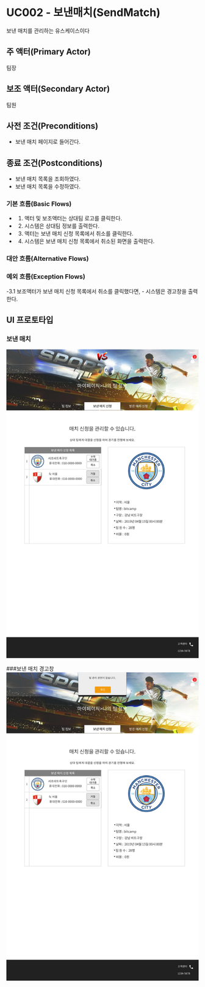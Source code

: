 # UC002 - 보낸매치(SendMatch)

보낸 매치를 관리하는 유스케이스이다

## 주 액터(Primary Actor)

팀장

## 보조 액터(Secondary Actor)

팀원

## 사전 조건(Preconditions)

- 보낸 매치 페이지로 들어간다.

## 종료 조건(Postconditions)

- 보낸 매치 목록을 조회하였다.
- 보낸 매치 목록을 수정하였다.

### 기본 흐름(Basic Flows)

- 1. 액터 및 보조액터는 상대팀 로고를 클릭한다. 
- 2. 시스템은 상대팀 정보를 출력한다.
- 3. 액터는 보낸 매치 신청 목록에서 취소를 클릭한다.
- 4. 시스템은 보낸 매치 신청 목록에서 취소된 화면을 출력한다.

### 대안 흐름(Alternative Flows)


### 예외 흐름(Exception Flows)

 -3.1 보조액터가 보낸 매치 신청 목록에서 취소를 클릭했다면,
           -  시스템은 경고창을 출력한다.
    
        
## UI 프로토타입

### 보낸 매치 
![보낸매치](./images/sendmatch.jpg)
    
###보낸 매치 경고창   
![보낸매치경고창](./images/sendmatchwarning.jpg)
 

    
    
    